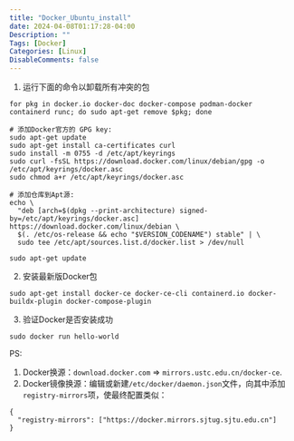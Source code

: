 ```yaml
---
title: "Docker_Ubuntu_install"
date: 2024-04-08T01:17:28-04:00
Description: ""
Tags: [Docker]
Categories: [Linux]
DisableComments: false
---
```


1. 运行下面的命令以卸载所有冲突的包
```shell
for pkg in docker.io docker-doc docker-compose podman-docker containerd runc; do sudo apt-get remove $pkg; done
```
```shell
# 添加Docker官方的 GPG key:
sudo apt-get update
sudo apt-get install ca-certificates curl
sudo install -m 0755 -d /etc/apt/keyrings
sudo curl -fsSL https://download.docker.com/linux/debian/gpg -o /etc/apt/keyrings/docker.asc
sudo chmod a+r /etc/apt/keyrings/docker.asc

# 添加仓库到Apt源:
echo \
  "deb [arch=$(dpkg --print-architecture) signed-by=/etc/apt/keyrings/docker.asc] https://download.docker.com/linux/debian \
  $(. /etc/os-release && echo "$VERSION_CODENAME") stable" | \
  sudo tee /etc/apt/sources.list.d/docker.list > /dev/null

sudo apt-get update
```

2. 安装最新版Docker包
```shell
sudo apt-get install docker-ce docker-ce-cli containerd.io docker-buildx-plugin docker-compose-plugin
```

3. 验证Docker是否安装成功
```shell
sudo docker run hello-world
```
PS:

1. Docker换源：`download.docker.com` => `mirrors.ustc.edu.cn/docker-ce`.
2. Docker镜像换源：编辑或新建`/etc/docker/daemon.json`文件，向其中添加`registry-mirrors`项，使最终配置类似：
```
{
  "registry-mirrors": ["https://docker.mirrors.sjtug.sjtu.edu.cn"]
}
```
